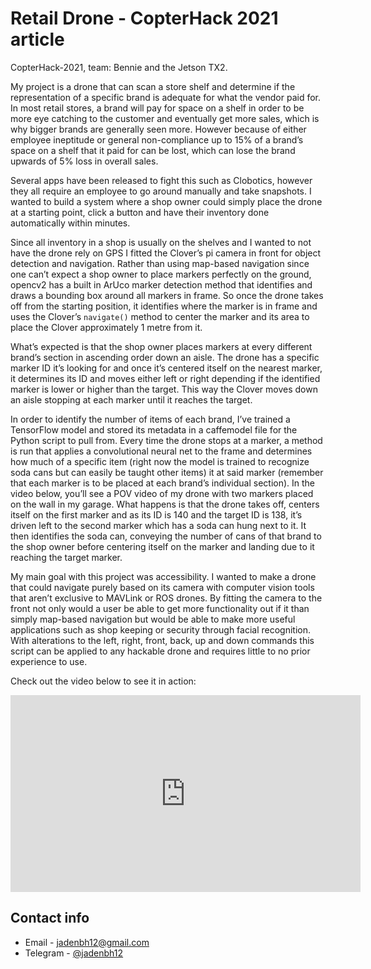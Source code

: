 # Retail Drone - CopterHack 2021 article

CopterHack-2021, team: Bennie and the Jetson TX2.

My project is a drone that can scan a store shelf and determine if the representation of a specific brand is adequate for what the vendor paid for. In most retail stores, a brand will pay for space on a shelf in order to be more eye catching to the customer and eventually get more sales, which is why bigger brands are generally seen more. However because of either employee ineptitude or general non-compliance up to 15% of a brand’s space on a shelf that it paid for can be lost, which can lose the brand upwards of 5% loss in overall sales.

Several apps have been released to fight this such as Clobotics, however they all require an employee to go around manually and take snapshots. I wanted to build a system where a shop owner could simply place the drone at a starting point, click a button and have their inventory done automatically within minutes.

Since all inventory in a shop is usually on the shelves and I wanted to not have the drone rely on GPS I fitted the Clover’s pi camera in front for object detection and navigation. Rather than using map-based navigation since one can’t expect a shop owner to place markers perfectly on the ground, opencv2 has a built in ArUco marker detection method that identifies and draws a bounding box around all markers in frame. So once the drone takes off from the starting position, it identifies where the marker is in frame and uses the Clover’s `navigate()` method to center the marker and its area to place the Clover approximately 1 metre from it.

What’s expected is that the shop owner places markers at every different brand’s section in ascending order down an aisle. The drone has a specific marker ID it’s looking for and once it’s centered itself on the nearest marker, it determines its ID and moves either left or right depending if the identified marker is lower or higher than the target. This way the Clover moves down an aisle stopping at each marker until it reaches the target.

In order to identify the number of items of each brand, I’ve trained a TensorFlow model and stored its metadata in a caffemodel file for the Python script to pull from. Every time the drone stops at a marker, a method is run that applies a convolutional neural net to the frame and determines how much of a specific item (right now the model is trained to recognize soda cans but can easily be taught other items) it at said marker (remember that each marker is to be placed at each brand’s individual section). In the video below, you’ll see a POV video of my drone with two markers placed on the wall in my garage. What happens is that the drone takes off, centers itself on the first marker and as its ID is 140 and the target ID is 138, it’s driven left to the second marker which has a soda can hung next to it. It then identifies the soda can, conveying the number of cans of that brand to the shop owner before centering itself on the marker and landing due to it reaching the target marker.

My main goal with this project was accessibility. I wanted to make a drone that could navigate purely based on its camera with computer vision tools that aren’t exclusive to MAVLink or ROS drones. By fitting the camera to the front not only would a user be able to get more functionality out if it than simply map-based navigation but would be able to make more useful applications such as shop keeping or security through facial recognition. With alterations to the left, right, front, back, up and down commands this script can be applied to any hackable drone and requires little to no prior experience to use.

Check out the video below to see it in action:

<iframe width="560" height="315" src="https://www.youtube.com/embed/jsVY0DM9Sew" frameborder="0" allow="accelerometer; autoplay; encrypted-media; gyroscope; picture-in-picture" allowfullscreen></iframe>

## Contact info

* Email - [jadenbh12@gmail.com](mailto:jadenbh12@gmail.com)
* Telegram - [@jadenbh12](tg://resolve?domain=jadenbh12)
